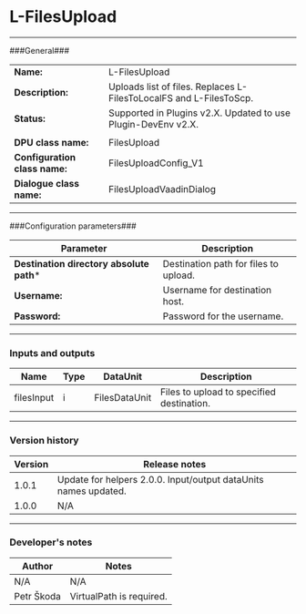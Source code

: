 # L-FilesUpload #
----------

###General###

|                              |                                                                             |
|------------------------------|-----------------------------------------------------------------------------|
|**Name:**                     |L-FilesUpload                                                                |
|**Description:**              |Uploads list of files. Replaces L-FilesToLocalFS and L-FilesToScp.           |
|**Status:**                   |Supported in Plugins v2.X. Updated to use Plugin-DevEnv v2.X.       |
|                              |                                                                             |
|**DPU class name:**           |FilesUpload                                                                  | 
|**Configuration class name:** |FilesUploadConfig_V1                                                         |
|**Dialogue class name:**      |FilesUploadVaadinDialog                                                      |

***

###Configuration parameters###

|Parameter                                       |Description                                                              |
|------------------------------------------------|-------------------------------------------------------------------------|
|**Destination directory absolute path***        |Destination path for files to upload.                                    |
|**Username:**                                   |Username for destination host.                                           |
|**Password:**                                   |Password for the username.                                               |

***

### Inputs and outputs ###

|Name         |Type           |DataUnit      |Description                               |
|-------------|---------------|--------------|------------------------------------------|
|filesInput   |i              |FilesDataUnit |Files to upload to specified destination. |

***

### Version history ###

|Version          |Release notes               |
|-----------------|----------------------------|
|1.0.1            |Update for helpers 2.0.0. Input/output dataUnits names updated. |
|1.0.0            |N/A                         |

***

### Developer's notes ###

|Author           |Notes                           |
|-----------------|--------------------------------|
|N/A              |N/A                             | 
|Petr Škoda       |VirtualPath is required.        |
